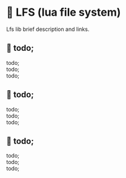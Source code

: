 # 🧺 LFS (lua file system)

Lfs lib brief description and links.

## 🧺 todo;

todo; <br/>
todo; <br/>
todo; <br/>

## 🧺 todo;

todo; <br/>
todo; <br/>
todo; <br/>

## 🧺 todo;

todo; <br/>
todo; <br/>
todo; <br/>
